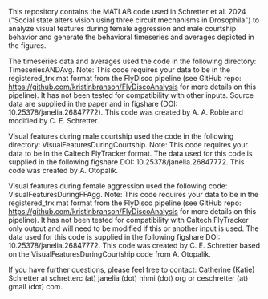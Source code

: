 This repository contains the MATLAB code used in Schretter et al. 2024 ("Social state alters vision using three circuit mechanisms in Drosophila") to analyze visual features during female aggression and male courtship behavior and generate the behavioral timeseries and averages depicted in the figures.

The timeseries data and averages used the code in the following directory: TimeseriesANDAvg. 
Note: This code requires your data to be in the registered_trx.mat format from the FlyDisco pipeline (see GitHub repo: https://github.com/kristinbranson/FlyDiscoAnalysis for more details on this pipeline). It has not been tested for compatibility with other inputs. Source data are supplied in the paper and in figshare (DOI: 10.25378/janelia.26847772). This code was created by A. A. Robie and modified by C. E. Schretter.  

Visual features during male courtship used the code in the following directory: VisualFeaturesDuringCourtship.
Note: This code requires your data to be in the Caltech FlyTracker format. The data used for this code is supplied in the following figshare DOI: 10.25378/janelia.26847772. This code was created by A. Otopalik. 

Visual features during female aggression used the following code: VisualFeaturesDuringFFAgg. 
Note: This code requires your data to be in the registered_trx.mat format from the FlyDisco pipeline (see GitHub repo: https://github.com/kristinbranson/FlyDiscoAnalysis for more details on this pipeline). It has not been tested for compatibility with Caltech FlyTracker only output and will need to be modified if this or another input is used. The data used for this code is supplied in the following figshare DOI: 10.25378/janelia.26847772. This code was created by C. E. Schretter based on the VisualFeaturesDuringCourtship code from A. Otopalik. 

If you have further questions, please feel free to contact: Catherine (Katie) Schretter at schretterc (at) janelia (dot) hhmi (dot) org or ceschretter (at) gmail (dot) com.
